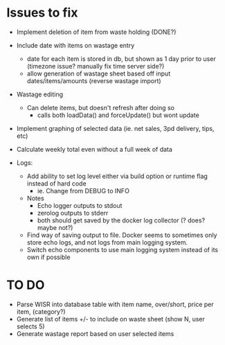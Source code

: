 Issues to fix
=============

* Implement deletion of item from waste holding (DONE?)

* Include date with items on wastage entry
	- date for each item is stored in db, but shown as 1 day prior to user (timezone issue? manually fix time server side?)
	- allow generation of wastage sheet based off input dates/items/amounts (reverse wastage import)

* Wastage editing
	- Can delete items, but doesn't refresh after doing so
		+ calls both loadData() and forceUpdate() but wont update

* Implement graphing of selected data (ie. net sales, 3pd delivery, tips, etc)
* Calculate weekly total even without a full week of data

* Logs:
	+ Add ability to set log level either via build option or runtime flag instead of hard code
		- ie. Change from DEBUG to INFO
	+ Notes
		- Echo logger outputs to stdout
		- zerolog outputs to stderr
		- both should get saved by the docker log collector (? does? maybe not?)
	+ Find way of saving output to file.  Docker seems to sometimes only store echo logs, and
	  not logs from main logging system.
	+ Switch echo components to use main logging system instead of its own if possible


TO DO
====

* Parse WISR into database table with item name, over/short, price per item, (category?)
* Generate list of items +/- to include on waste sheet (show N, user selects 5)
* Generate wastage report based on user selected items
